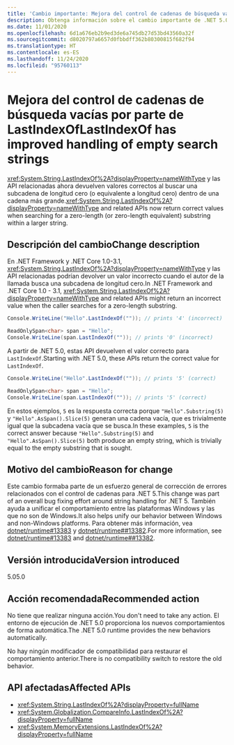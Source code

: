 ```yaml
---
title: 'Cambio importante: Mejora del control de cadenas de búsqueda vacías por parte de LastIndexOf'
description: Obtenga información sobre el cambio importante de .NET 5.0 en las bibliotecas básicas de .NET donde LastIndexOf y las API relacionadas ahora devuelven valores correctos al buscar una subcadena de longitud cero.
ms.date: 11/01/2020
ms.openlocfilehash: 6d1a676eb2b9ed3de6a745db27d53bd43560a32f
ms.sourcegitcommit: d8020797a6657d0fbbdff362b80300815f682f94
ms.translationtype: HT
ms.contentlocale: es-ES
ms.lasthandoff: 11/24/2020
ms.locfileid: "95760113"
---
```

# <a name="lastindexof-has-improved-handling-of-empty-search-strings"></a><span data-ttu-id="b51fa-103">Mejora del control de cadenas de búsqueda vacías por parte de LastIndexOf</span><span class="sxs-lookup"><span data-stu-id="b51fa-103">LastIndexOf has improved handling of empty search strings</span></span>

<span data-ttu-id="b51fa-104"><xref:System.String.LastIndexOf%2A?displayProperty=nameWithType> y las API relacionadas ahora devuelven valores correctos al buscar una subcadena de longitud cero (o equivalente a longitud cero) dentro de una cadena más grande.</span><span class="sxs-lookup"><span data-stu-id="b51fa-104"><xref:System.String.LastIndexOf%2A?displayProperty=nameWithType> and related APIs now return correct values when searching for a zero-length (or zero-length equivalent) substring within a larger string.</span></span>

## <a name="change-description"></a><span data-ttu-id="b51fa-105">Descripción del cambio</span><span class="sxs-lookup"><span data-stu-id="b51fa-105">Change description</span></span>

<span data-ttu-id="b51fa-106">En .NET Framework y .NET Core 1.0-3.1, <xref:System.String.LastIndexOf%2A?displayProperty=nameWithType> y las API relacionadas podrían devolver un valor incorrecto cuando el autor de la llamada busca una subcadena de longitud cero.</span><span class="sxs-lookup"><span data-stu-id="b51fa-106">In .NET Framework and .NET Core 1.0 - 3.1, <xref:System.String.LastIndexOf%2A?displayProperty=nameWithType> and related APIs might return an incorrect value when the caller searches for a zero-length substring.</span></span>

```csharp
Console.WriteLine("Hello".LastIndexOf("")); // prints '4' (incorrect)

ReadOnlySpan<char> span = "Hello";
Console.WriteLine(span.LastIndexOf("")); // prints '0' (incorrect)
```

<span data-ttu-id="b51fa-107">A partir de .NET 5.0, estas API devuelven el valor correcto para `LastIndexOf`.</span><span class="sxs-lookup"><span data-stu-id="b51fa-107">Starting with .NET 5.0, these APIs return the correct value for `LastIndexOf`.</span></span>

```csharp
Console.WriteLine("Hello".LastIndexOf("")); // prints '5' (correct)

ReadOnlySpan<char> span = "Hello";
Console.WriteLine(span.LastIndexOf("")); // prints '5' (correct)
```

<span data-ttu-id="b51fa-108">En estos ejemplos, `5` es la respuesta correcta porque `"Hello".Substring(5)` y `"Hello".AsSpan().Slice(5)` generan una cadena vacía, que es trivialmente igual que la subcadena vacía que se busca.</span><span class="sxs-lookup"><span data-stu-id="b51fa-108">In these examples, `5` is the correct answer because `"Hello".Substring(5)` and `"Hello".AsSpan().Slice(5)` both produce an empty string, which is trivially equal to the empty substring that is sought.</span></span>

## <a name="reason-for-change"></a><span data-ttu-id="b51fa-109">Motivo del cambio</span><span class="sxs-lookup"><span data-stu-id="b51fa-109">Reason for change</span></span>

<span data-ttu-id="b51fa-110">Este cambio formaba parte de un esfuerzo general de corrección de errores relacionados con el control de cadenas para .NET 5.</span><span class="sxs-lookup"><span data-stu-id="b51fa-110">This change was part of an overall bug fixing effort around string handling for .NET 5.</span></span> <span data-ttu-id="b51fa-111">También ayuda a unificar el comportamiento entre las plataformas Windows y las que no son de Windows.</span><span class="sxs-lookup"><span data-stu-id="b51fa-111">It also helps unify our behavior between Windows and non-Windows platforms.</span></span> <span data-ttu-id="b51fa-112">Para obtener más información, vea [dotnet/runtime#13383](https://github.com/dotnet/runtime/issues/13383) y [dotnet/runtime##13382](https://github.com/dotnet/runtime/issues/13382).</span><span class="sxs-lookup"><span data-stu-id="b51fa-112">For more information, see [dotnet/runtime#13383](https://github.com/dotnet/runtime/issues/13383) and [dotnet/runtime##13382](https://github.com/dotnet/runtime/issues/13382).</span></span>

## <a name="version-introduced"></a><span data-ttu-id="b51fa-113">Versión introducida</span><span class="sxs-lookup"><span data-stu-id="b51fa-113">Version introduced</span></span>

<span data-ttu-id="b51fa-114">5.0</span><span class="sxs-lookup"><span data-stu-id="b51fa-114">5.0</span></span>

## <a name="recommended-action"></a><span data-ttu-id="b51fa-115">Acción recomendada</span><span class="sxs-lookup"><span data-stu-id="b51fa-115">Recommended action</span></span>

<span data-ttu-id="b51fa-116">No tiene que realizar ninguna acción.</span><span class="sxs-lookup"><span data-stu-id="b51fa-116">You don't need to take any action.</span></span> <span data-ttu-id="b51fa-117">El entorno de ejecución de .NET 5.0 proporciona los nuevos comportamientos de forma automática.</span><span class="sxs-lookup"><span data-stu-id="b51fa-117">The .NET 5.0 runtime provides the new behaviors automatically.</span></span>

<span data-ttu-id="b51fa-118">No hay ningún modificador de compatibilidad para restaurar el comportamiento anterior.</span><span class="sxs-lookup"><span data-stu-id="b51fa-118">There is no compatibility switch to restore the old behavior.</span></span>

## <a name="affected-apis"></a><span data-ttu-id="b51fa-119">API afectadas</span><span class="sxs-lookup"><span data-stu-id="b51fa-119">Affected APIs</span></span>

- <xref:System.String.LastIndexOf%2A?displayProperty=fullName>
- <xref:System.Globalization.CompareInfo.LastIndexOf%2A?displayProperty=fullName>
- <xref:System.MemoryExtensions.LastIndexOf%2A?displayProperty=fullName>

<!--

### Category

Core .NET libraries

### Affected APIs

- `Overload:System.String.LastIndexOf`
- `Overload:System.Globalization.CompareInfo.LastIndexOf`
- `Overload:System.MemoryExtensions.LastIndexOf`

-->
